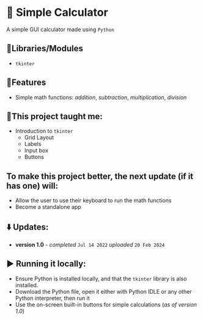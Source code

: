 # 🧮 Simple Calculator
 A simple GUI calculator made using `Python`
 
 ## 📘Libraries/Modules
  - `tkinter`

## 📃Features
  - Simple math functions: *addition*, *subtraction*, *multiplication*, *division*

## 🎯This project taught me:
 - Introduction to `tkinter`
     - Grid Layout
     - Labels
     - Input box
     - Buttons

## To make this project better, the next update (if it has one) will:
  - Allow the user to use their keyboard to run the math functions
  - Become a standalone app

## ⬇️ Updates:
 - **version 1.0** - *completed* `Jul 14 2022`  *uploaded* `20 Feb 2024`

## ▶️ Running it locally:
- Ensure Python is installed locally, and that the `tkinter` library is also installed.
- Download the Python file, open it either with Python IDLE or any other Python interpreter, then run it
- Use the on-screen built-in buttons for simple calculations (*as of version 1.0*)
